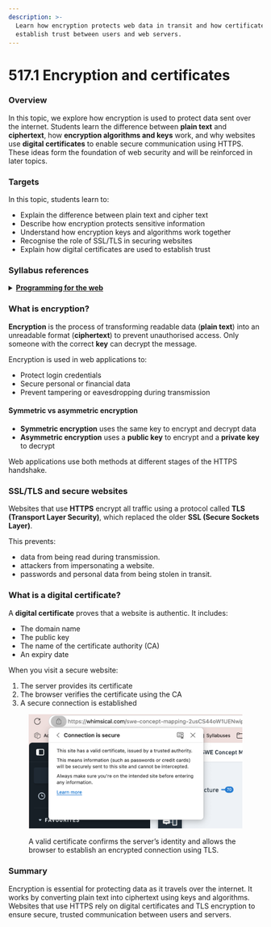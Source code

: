 ```yaml
---
description: >-
  Learn how encryption protects web data in transit and how certificates
  establish trust between users and web servers.
---
```


# 517.1 Encryption and certificates

### Overview

In this topic, we explore how encryption is used to protect data sent over the internet. Students learn the difference between **plain text** and **ciphertext**, how **encryption algorithms and keys** work, and why websites use **digital certificates** to enable secure communication using HTTPS. These ideas form the foundation of web security and will be reinforced in later topics.

### Targets

In this topic, students learn to:

* Explain the difference between plain text and cipher text
* Describe how encryption protects sensitive information
* Understand how encryption keys and algorithms work together
* Recognise the role of SSL/TLS in securing websites
* Explain how digital certificates are used to establish trust

### Syllabus references

<details>

<summary><a href="https://curriculum.nsw.edu.au/learning-areas/tas/software-engineering-11-12-2022/content/year-12/fa6aab137e"><strong>Programming for the web</strong></a></summary>

**Explain the processes for securing the web**

* Secure Sockets Layer (SSL) certificates
* encryption algorithms
* encryption keys
* plain text and ciphertext

</details>

### What is encryption?

**Encryption** is the process of transforming readable data (**plain text**) into an unreadable format (**ciphertext**) to prevent unauthorised access. Only someone with the correct **key** can decrypt the message.

Encryption is used in web applications to:

* Protect login credentials
* Secure personal or financial data
* Prevent tampering or eavesdropping during transmission

#### Symmetric vs asymmetric encryption

* **Symmetric encryption** uses the same key to encrypt and decrypt data
* **Asymmetric encryption** uses a **public key** to encrypt and a **private key** to decrypt

Web applications use both methods at different stages of the HTTPS handshake.

### SSL/TLS and secure websites

Websites that use **HTTPS** encrypt all traffic using a protocol called **TLS (Transport Layer Security)**, which replaced the older **SSL (Secure Sockets Layer)**.

This prevents:

* data from being read during transmission.
* attackers from impersonating a website.
* passwords and personal data from being stolen in transit.

### What is a digital certificate?

A **digital certificate** proves that a website is authentic. It includes:

* The domain name
* The public key
* The name of the certificate authority (CA)
* An expiry date

When you visit a secure website:

1. The server provides its certificate
2. The browser verifies the certificate using the CA
3. A secure connection is established

<figure><img src="../../../.gitbook/assets/image (4).png" alt=""><figcaption><p>A valid certificate confirms the server’s identity and allows the browser to establish an encrypted connection using TLS.</p></figcaption></figure>

### Summary

Encryption is essential for protecting data as it travels over the internet. It works by converting plain text into ciphertext using keys and algorithms. Websites that use HTTPS rely on digital certificates and TLS encryption to ensure secure, trusted communication between users and servers.
